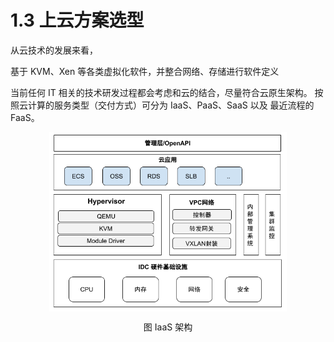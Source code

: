 # 1.3 上云方案选型

从云技术的发展来看，

基于 KVM、Xen 等各类虚拟化软件，并整合网络、存储进行软件定义

当前任何 IT 相关的技术研发过程都会考虑和云的结合，尽量符合云原生架构。
按照云计算的服务类型（交付方式）可分为 IaaS、PaaS、SaaS 以及 最近流程的 FaaS。

<div  align="center">
	<img src="../assets/IaaS.png" width = "380"  align=center />
	<p>图 IaaS 架构</p>
</div>